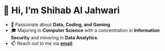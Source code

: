 # 👋 Hi, I’m Shihab Al Jahwari

- 🌟 Passionate about **Data, Coding, and Gaming**.
- 🎓 Majoring in **Computer Science** with a concentration in **Information Security** and minoring in **Data Analytics**.
- 📫 Reach out to me via **[email](mailto:alshohb@gmail.com)**.


